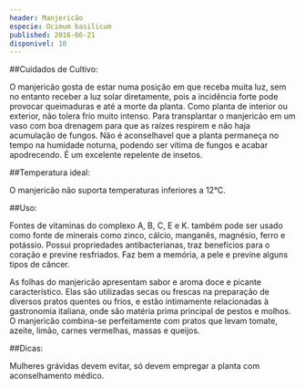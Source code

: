 ```yaml
---
header: Manjericão 
especie: Ocimum basilicum
published: 2016-06-21
disponivel: 10
---
```



##Cuidados de Cultivo:

O manjericão gosta de estar numa posição em que receba muita luz, sem no entanto receber a luz solar diretamente, pois a incidência forte pode provocar queimaduras e até a morte da planta.
  Como planta de interior ou exterior, não tolera frio muito intenso.
 Para transplantar o manjericão em um vaso com boa drenagem para que as raízes respirem e não haja acumulação de fungos.
 Não é aconselhavel que a planta permaneça no tempo na humidade noturna, podendo ser vítima de fungos e acabar apodrecendo.
 É um excelente repelente de insetos.  

##Temperatura ideal:

O manjericão não suporta temperaturas inferiores a 12°C.

 
##Uso:
 
Fontes de vitaminas do complexo A, B, C, E e K. também pode ser usado como fonte de minerais como zinco, cálcio, manganês, magnésio, ferro e potássio. Possui propriedades antibacterianas, traz benefícios para o coração e previne resfriados. Faz bem a memória, a pele e previne alguns tipos de câncer.
 
 As folhas do manjericão apresentam sabor e aroma doce e picante característico. 
 Elas são utilizadas secas ou frescas na preparação de diversos pratos quentes ou frios, e estão intimamente
 relacionadas à gastronomia italiana, onde são matéria prima principal de pestos e molhos. O manjericão 
 combina-se perfeitamente com pratos que levam tomate, azeite, limão, carnes vermelhas, massas e queijos. 
 
 ##Dicas:
 
 Mulheres grávidas devem evitar, só devem empregar a planta com aconselhamento médico.
 